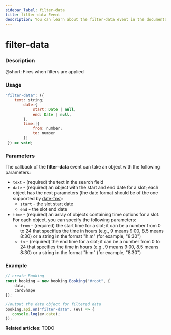 ```yaml
---
sidebar_label: filter-data
title: filter-data Event
description: You can learn about the filter-data event in the documentation of the DHTMLX JavaScript Booking library. Browse developer guides and API reference, try out code examples and live demos, and download a free 30-day evaluation version of DHTMLX Booking.
---
```


# filter-data

### Description

@short: Fires when filters are applied

### Usage

~~~jsx {}
"filter-data": ({
    text: string;
		date:{ 
			start: Date | null,
			end: Date | null,
		},
		time:[{ 
			from: number;
			to: number
		}]
 }) => void;
~~~

### Parameters

The callback of the **filter-data** event can take an object with the following parameters:

- `text` - (required) the text in the search field
- `date` - (required) an object with the start and end date for a slot; each object has the next parameters (the date format should be of the one supported by [date-fns](https://date-fns.org/)):
  - `start` - the slot start date
  - `end` - the slot end date 
- `time` - (required) an array of objects containing time options for a slot. For each object, you can specify the following parameters:
  - `from` - (required) the start time for a slot; it can be a number from 0 to 24 that specifies the time in hours (e.g., 9 means 9:00, 8.5 means 8:30) or a string in the format "h:m" (for example, "8:30")
  - `to` - (required) the end time for a slot; it can be a number from 0 to 24 that specifies the time in hours (e.g., 9 means 9:00, 8.5 means 8:30) or a string in the format "h:m" (for example, "8:30")

### Example

~~~jsx {7-10}
// create Booking
const booking = new booking.Booking("#root", {
	data,
	cardShape
});

//output the date object for filtered data
booking.api.on("filter-data", (ev) => {
   console.log(ev.date);
});
~~~

**Related articles:** TODO
